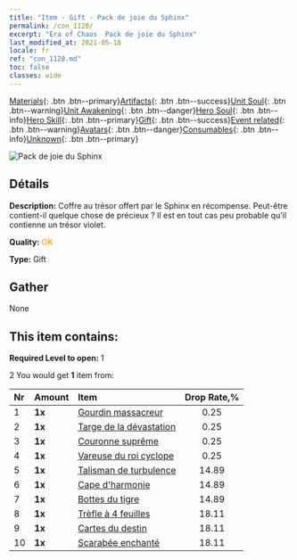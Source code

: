 ```yaml
---
title: "Item - Gift - Pack de joie du Sphinx"
permalink: /con_1128/
excerpt: "Era of Chaos  Pack de joie du Sphinx"
last_modified_at: 2021-05-18
locale: fr
ref: "con_1128.md"
toc: false
classes: wide
---
```

 [Materials](/ItemsFR/){: .btn .btn--primary}[Artifacts](/ItemsFR/Artifacts/){: .btn .btn--success}[Unit Soul](/ItemsFR/UnitSoul/){: .btn .btn--warning}[Unit Awakening](/ItemsFR/UnitAwakening/){: .btn .btn--danger}[Hero Soul](/ItemsFR/HeroSoul/){: .btn .btn--info}[Hero Skill](/ItemsFR/HeroSkill/){: .btn .btn--primary}[Gift](/ItemsFR/Gift/){: .btn .btn--success}[Event related](/ItemsFR/Events/){: .btn .btn--warning}[Avatars](/ItemsFR/Avatars/){: .btn .btn--danger}[Consumables](/ItemsFR/Consumables/){: .btn .btn--info}[Unknown](/ItemsFR/Unknown/){: .btn .btn--primary}

 ![Pack de joie du Sphinx](/images/t/i_907003.png)

## Détails
 **Description:** Coffre au trésor offert par le Sphinx en récompense. Peut-être contient-il quelque chose de précieux ? Il est en tout cas peu probable qu'il contienne un trésor violet.

 **Quality:** <span style="color: #FF8C00">OK</span>

 **Type:** Gift

## Gather

  None

## This item contains:

 **Required Level to open:** 1

 2 You would get **1** item  from:

  | Nr | Amount |     Item    | Drop Rate,% |
  |:---|:-------|:------------|:---------:|
  | 1 |  **1x** | [Gourdin massacreur](/ItemsFR/art_125/) | 0.25 | 
  | 2 |  **1x** | [Targe de la dévastation](/ItemsFR/art_126/) | 0.25 | 
  | 3 |  **1x** | [Couronne suprême](/ItemsFR/art_127/) | 0.25 | 
  | 4 |  **1x** | [Vareuse du roi cyclope](/ItemsFR/art_128/) | 0.25 | 
  | 5 |  **1x** | [Talisman de turbulence](/ItemsFR/art_118/) | 14.89 | 
  | 6 |  **1x** | [Cape d'harmonie](/ItemsFR/art_119/) | 14.89 | 
  | 7 |  **1x** | [Bottes du tigre](/ItemsFR/art_120/) | 14.89 | 
  | 8 |  **1x** | [Trèfle à 4 feuilles](/ItemsFR/art_109/) | 18.11 | 
  | 9 |  **1x** | [Cartes du destin](/ItemsFR/art_110/) | 18.11 | 
  | 10 |  **1x** | [Scarabée enchanté](/ItemsFR/art_111/) | 18.11 | 
